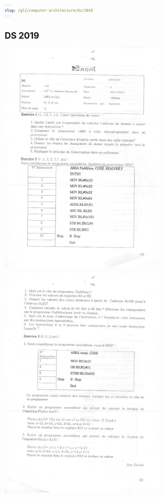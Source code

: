 ```yaml
---
slug: /gl2/computer-architecture/ds/2019
---
```


# DS 2019

![1](assets/2019-1.jpg)

![2](assets/2019-2.jpg)

